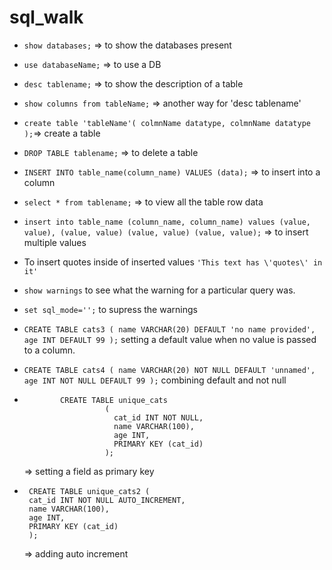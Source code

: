 # sql_walk

- `show databases;` => to show the databases present
- `use databaseName;` => to use a DB
- `desc tablename;` => to show the description of a table
- `show columns from tableName;` => another way for 'desc tablename'
- `create table 'tableName'(
                            colmnName datatype,
                            colmnName datatype
                            );`=> create a table 
- `DROP TABLE tablename;` => to delete a table 

- `INSERT INTO table_name(column_name) VALUES (data);` => to insert into a column

- `select * from tablename;` => to view all the table row data

- `insert into table_name
                         (column_name, column_name)
                         values (value, value),
                                 (value, value)
                                (value, value)
                                (value, value);`  => to insert multiple values
                                
- To insert quotes inside of inserted values `'This text has \'quotes\' in it'`

- `show warnings` to see what the warning for a particular query was.

- `set sql_mode='';` to supress the warnings
- `CREATE TABLE cats3
  (
    name VARCHAR(20) DEFAULT 'no name provided',
    age INT DEFAULT 99
  );` setting a default value when no value is passed to a column.

- `CREATE TABLE cats4
  (
    name VARCHAR(20) NOT NULL DEFAULT 'unnamed',
    age INT NOT NULL DEFAULT 99
  );` combining default and not null 

- ```  
          CREATE TABLE unique_cats
                    (
                      cat_id INT NOT NULL,
                      name VARCHAR(100),
                      age INT,
                      PRIMARY KEY (cat_id)
                    );
  ```
  => setting a field as primary key
  
 - ```
    CREATE TABLE unique_cats2 (
    cat_id INT NOT NULL AUTO_INCREMENT,
    name VARCHAR(100),
    age INT,
    PRIMARY KEY (cat_id)
    );
    ```
    => adding  auto increment
    

